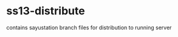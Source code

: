 ss13-distribute
===============

contains sayustation branch files for distribution to running server
